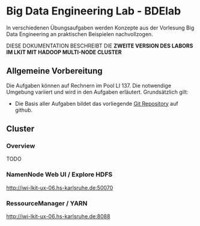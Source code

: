 # Big Data Engineering Lab - BDElab
In verschiedenen Übungsaufgaben werden Konzepte aus der Vorlesung Big Data Engineering an praktischen Beispielen nachvollzogen.

DIESE DOKUMENTATION BESCHREIBT DIE **ZWEITE VERSION DES LABORS IM LKIT MIT HADOOP MULTI-NODE CLUSTER**

## Allgemeine Vorbereitung
Die Aufgaben können auf Rechnern im Pool LI 137. Die notwendige Umgebung variiert und wird in den Aufgaben erläutert. Grundsätzlich gilt:

- Die Basis aller Aufgaben bildet das vorliegende [Git Repository](https://github.com/zirpins/bdelab) auf github.

## Cluster
### Overview
 TODO
### NamenNode Web UI / Explore HDFS
http://iwi-lkit-ux-06.hs-karlsruhe.de:50070
### RessourceManager / YARN
http://iwi-lkit-ux-06.hs-karlsruhe.de:8088